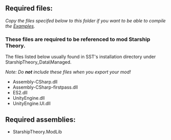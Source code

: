 ## Required files:
*Copy the files specifed below to this folder if you want to be able to compile the [Examples](https://github.com/Zinal001/Starship-Theory-Modding-Library/tree/master/Examples).*

### These files are required to be referenced to mod Starship Theory.

The files listed below usually found in SST's installation directory under StarshipTheory_Data\Managed\.

*Note: Do __not__ include these files when you export your mod!*
* Assembly-CSharp.dll
* Assembly-CSharp-firstpass.dll
* ES2.dll
* UnityEngine.dll
* UnityEngine.UI.dll

## Required assemblies:
* StarshipTheory.ModLib